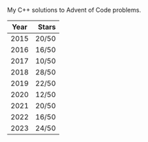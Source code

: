 My C++ solutions to Advent of Code problems.

| Year | Stars |
|------|------:|
| 2015 | 20/50 |
| 2016 | 16/50 |
| 2017 | 10/50 |
| 2018 | 28/50 |
| 2019 | 22/50 |
| 2020 | 12/50 |
| 2021 | 20/50 |
| 2022 | 16/50 |
| 2023 | 24/50 |
